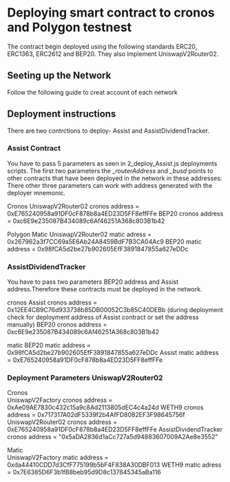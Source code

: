 # Deploying smart contract to cronos and Polygon testnest
The contract begin deployed using the following standards ERC20, ERC1363, ERC2612 and BEP20. They also implement UniswapV2Router02.

## Seeting up the Network

Follow the following guide to creat account of each network


## Deployment instructions

There are two contrctions to deploy- Assist and AssistDividendTracker.<br>

### Assist Contract
You have to pass 5 parameters as seen in  2_deploy_Assist.js deployments scripts.
The first two parameters the  *_routerAddress* and *_busd* points to other contracts that have been deployed in the network in these addresses: <br>
There other three parameters can work with address generated with the deployer mnemonic.

Cronos
UniswapV2Router02 cronos  address = 0xE765240958a91DF0cF878b8a4ED23D5FF8effFFe
BEP20 cronos address =  0xc6E9e235087B434089c6Af46251A368c803B1b42

Polygon Matic
UniswapV2Router02 matic adress =  0x267962a3f7CC69a5E6Ab24A8459BdF7B3CA04Ac9
BEP20 matic address = 0x98fCA5d2be27b902605EfF3891847855a627eDDc

### AssistDividendTracker
You have to pass two parameters BEP20 address and Assist address.Therefore these contracts must be deployed in the network. <br>

cronos
Assist cronos address = 0x12EE4CB9C76d933738b85DB00052C3b85C40DEBb (during deployment check for deployment address of Assist contract or set the address manually)
BEP20 cronos address =  0xc6E9e235087B434089c6Af46251A368c803B1b42 <br>

matic
BEP20 matic address = 0x98fCA5d2be27b902605EfF3891847855a627eDDc
Assist matic address = 0xE765240958a91DF0cF878b8a4ED23D5FF8effFFe



### Deployment Parameters UniswapV2Router02 

Cronos <br>
 UniswapV2Factory cronos  address = 0xAe09AE7830c432c15a9c8Ad2113805dEC4c4a24d
 WETH9 cronos  address = 0x717317A02dF5339f2b4AfFD8082EF3F98645756f
 UniswapV2Router02 cronos  address = 0xE765240958a91DF0cF878b8a4ED23D5FF8effFFe
 AssistDividendTracker cronos  address = "0x5aDA2836d1aCc727a5d94883607009A2Ae8e3552"
 
Matic<br>
 UniswapV2Factory matic   address = 0xda44410CDD7d3CfF775199b5bF4F838A30DBF013
 WETH9 matic adress = 0x7E6385D6F3b1fB8beb95d9D8c137645345aBa116
 
 